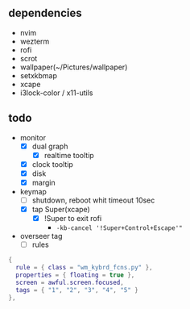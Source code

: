 ## dependencies
- nvim
- wezterm
- rofi
- scrot
- wallpaper(~/Pictures/wallpaper)
- setxkbmap
- xcape
- i3lock-color / x11-utils

## todo
- monitor
    - [x] dual graph
        - [x] realtime tooltip
    - [x] clock tooltip
    - [x] disk
    - [x] margin
- keymap
    - [ ] shutdown, reboot whit timeout 10sec
    - [x] tap Super(xcape)
        - [x] !Super to exit rofi
            - `-kb-cancel '!Super+Control+Escape'"`
- overseer tag
    - [ ] rules

```lua
{
  rule = { class = "wm_kybrd_fcns.py" },
  properties = { floating = true },
  screen = awful.screen.focused,
  tags = { "1", "2", "3", "4", "5" }
},
```
